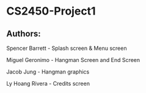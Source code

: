 # CS2450-Project1

## Authors:
Spencer Barrett -  Splash screen & Menu screen

Miguel Geronimo - Hangman Screen and End Screen

Jacob Jung - Hangman graphics

Ly Hoang Rivera - Credits screen

